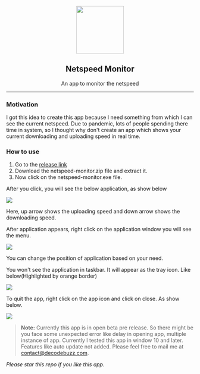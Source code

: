 <p align="center"><img src="https://user-images.githubusercontent.com/21314953/167297140-2695b4bd-6a82-4270-b143-38ec0ab58fae.png" width="128"></p>

<h2 align="center">Netspeed Monitor</h2>
<p align="center">An app to monitor the netspeed</p>
<hr/>

### Motivation
I got this idea to create this app because I need something from which I can see the current netspeed. Due to pandemic, lots of people spending there time in system, so I thought why don't create an app which shows your current downloading and uploading speed in real time. 
### How to use
1. Go to the <a target="_blank" href="https://github.com/vipinrana/netspeed-monitor/releases">release link</a> 
2. Download the netspeed-monitor.zip file and extract it.
3. Now click on the netspeed-monitor.exe file.

After you click, you will see the below application, as show below
<p><img src="https://user-images.githubusercontent.com/21314953/167339647-05e96155-385d-4666-a342-c1e6a70a532e.png"></p>
Here, up arrow shows the uploading speed and down arrow shows the downloading speed.

After application appears, right click on the application window you will see the menu.
<p><img src="https://user-images.githubusercontent.com/21314953/167340153-7fa4c87c-1a5a-4c71-af2d-c379852c5826.png"></p>
You can change the position of application based on your need.

You won't see the application in taskbar. It will appear as the tray icon. Like below(Highlighted by orange border)
<p><img src="https://user-images.githubusercontent.com/21314953/167340678-b5f8012a-a267-443c-834c-ab76d656336c.png"></p>

To quit the app, right click on the app icon and click on close. As show below.
<p><img src="https://user-images.githubusercontent.com/21314953/167340678-b5f8012a-a267-443c-834c-ab76d656336c.png"></p>

> <b>Note:</b> Currently this app is in open beta pre release. So there might be you face some unexpected error like delay in opening app, multiple instance of app. Currently I tested this app in window 10 and later. Features like auto update not added. Please feel free to mail me at <a href="mailto:contact@decodebuzz.com">contact@decodebuzz.com</a>.
<p><i>Please star this repo if you like this app.</i></p>
